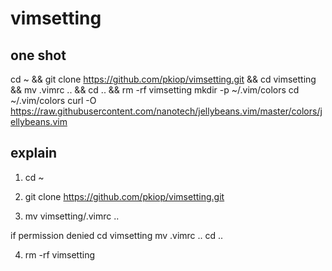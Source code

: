 # vimsetting

## one shot
cd ~ && git clone https://github.com/pkiop/vimsetting.git && cd vimsetting && mv .vimrc .. && cd .. && rm -rf vimsetting
mkdir -p ~/.vim/colors
cd ~/.vim/colors
curl -O https://raw.githubusercontent.com/nanotech/jellybeans.vim/master/colors/jellybeans.vim

## explain
1. cd ~

2. git clone https://github.com/pkiop/vimsetting.git

3. mv vimsetting/.vimrc ..

if permission denied
  cd vimsetting
  mv .vimrc ..
  cd ..

4. rm -rf vimsetting
